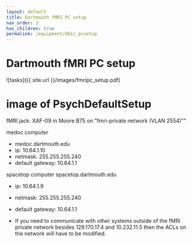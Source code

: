 ```yaml
---
layout: default
title: Dartmouth fMRI PC setup
nav_order: 3
has_children: true
permalink: /equipment/dbic_pcsetup
---
```

# Dartmouth fMRI PC setup
![tasks]({{ site.url }}/images/fmripc_setup.pdf)

# image of PsychDefaultSetup

fMRI jack: XAF-09 in Moore B75 on "fmri-private network (VLAN 2554)""

medoc computer
* medoc.dartmouth.edu
* ip: 10.64.1.10
* netmask: 255.255.255.240
* default gateway: 10.64.1.1

spacetop computer
spacetop.dartmouth.edu
* ip: 10.64.1.9
* netmask: 255.255.255.240
* default gateway: 10.64.1.1

*  If you need to communicate with other systems outside of the fMRI private network besides 129.170.17.4 and 10.232.11.5 then the ACLs on the network will have to be modified.
